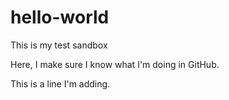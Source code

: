 # hello-world
This is my test sandbox

Here, I make sure I know what I'm doing in GitHub.

This is a line I'm adding.
